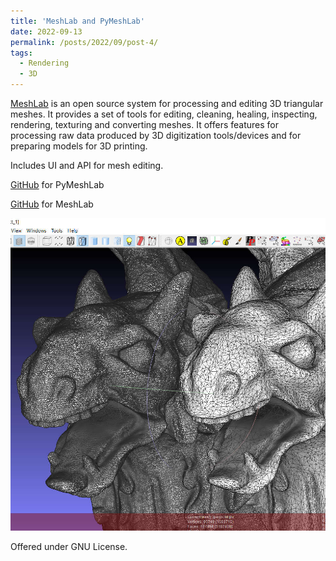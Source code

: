 ```yaml
---
title: 'MeshLab and PyMeshLab'
date: 2022-09-13
permalink: /posts/2022/09/post-4/
tags:
  - Rendering
  - 3D
---
```


[MeshLab](https://www.meshlab.net) is an open source system for processing and editing 3D triangular meshes. It provides a set of tools for editing, cleaning, healing, inspecting, rendering, texturing and converting meshes. It offers features for processing raw data produced by 3D digitization tools/devices and for preparing models for 3D printing. 

Includes UI and API for mesh editing.

[GitHub](https://github.com/cnr-isti-vclab/PyMeshLab) for PyMeshLab

[GitHub](https://github.com/cnr-isti-vclab/meshlab) for MeshLab

![Simplification](/images/mesh_lab_simplification.jpg)

Offered under GNU License.
